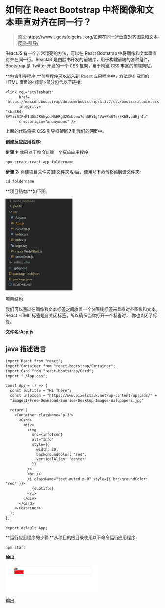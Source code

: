 # 如何在 React Bootstrap 中将图像和文本垂直对齐在同一行？

> 原文:[https://www . geesforgeks . org/如何在同一行垂直对齐图像和文本-反应-引导/](https://www.geeksforgeeks.org/how-to-align-an-image-and-text-vertically-on-the-same-line-in-react-bootstrap/)

ReactJS 有一个非常漂亮的方法，可以在 React Bootstrap 中将图像和文本垂直对齐在同一行。ReactJS 是由脸书开发的前端库，用于构建前端的各种组件。Bootstrap 是 Twitter 开发的一个 CSS 框架，用于构建 CSS 丰富的前端网站。

**包含引导程序:**引导程序可以嵌入到 React 应用程序中，方法是在我们的 HTML 页面的<标题>部分包含以下链接:

```
<link rel="stylesheet" 
      href=
"https://maxcdn.bootstrapcdn.com/bootstrap/3.3.7/css/bootstrap.min.css" 
      integrity=
"sha384-BVYiiSIFeK1dGmJRAkycuHAHRg32OmUcww7on3RYdg4Va+PmSTsz/K68vbdEjh4u" 
      crossorigin="anonymous" />

```

上面的代码将把 CSS 引导框架嵌入到我们的网页中。

**创建反应应用程序:**

**步骤 1:** 使用以下命令创建一个反应应用程序:

```
npx create-react-app foldername
```

**步骤 2:** 创建项目文件夹(即文件夹名)后，使用以下命令移动到该文件夹:

```
cd foldername
```

**项目结构:**如下图。

![](img/201e1c5bf9c727bc4d8b9c40d1df7af4.png)

项目结构

我们可以通过在图像和文本标签之间放置一个分隔线标签来垂直对齐图像和文本。React HTML 标签是自关闭标签，所以确保当你打开一个标签时， 你也关闭了标签。

**文件名:App.js**

## java 描述语言

```
import React from "react";
import Container from "react-bootstrap/Container";
import Card from "react-bootstrap/Card";
import "./App.css";

const App = () => {
  const subtitle = "Hi There";
  const infoIcon = "https://www.pixelstalk.net/wp-content/uploads/" + 
  "images1/Free-Download-Sunrise-Desktop-Images-Wallpapers.jpg"

  return (
    <Container className="p-3">
      <Card>
        <div>
          <img
            src={infoIcon}
            alt="Info"
            style={{
              width: 20,
              backgroundColor: "red",
              verticalAlign: "center"
            }}
          />
          <br />
          <i className="text-muted p-0" style={{ backgroundColor: "red" }}>
            {subtitle}
          </i>
        </div>
      </Card>
    </Container>
  );
};

export default App;
```

**运行应用程序的步骤:**从项目的根目录使用以下命令运行应用程序:

```
npm start
```

**输出:**

![Output of React example](img/feab9aa4b4087ca9d1fbd7d60b838fd4.png)

输出